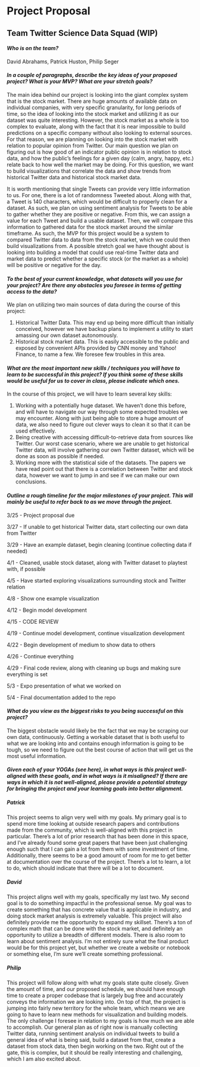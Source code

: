 # Project Proposal
## Team Twitter Science Data Squad (WIP)

#### *Who is on the team?*
David Abrahams, Patrick Huston, Philip Seger

#### *In a couple of paragraphs, describe the key ideas of your proposed project?  What is your MVP?  What are your stretch goals?*

The main idea behind our project is looking into the giant complex system that is the stock market. There are huge amounts of available data on individual companies, with very specific granularity, for long periods of time, so the idea of looking into the stock market and utilizing it as our dataset was quite interesting. However, the stock market as a whole is too complex to evaluate, along with the fact that it is near impossible to build predictions on a specific company without also looking to external sources. For that reason, we are planning on looking into the stock market with relation to popular opinion from Twitter. Our main question we plan on figuring out is how good of an indicator public opinion is in relation to stock data, and how the public’s feelings for a given day (calm, angry, happy, etc.) relate back to how well the market may be doing. For this question, we want to build visualizations that correlate the data and show trends from historical Twitter data and historical stock market data.

It is worth mentioning that single Tweets can provide very little information to us. For one, there is a lot of randomness Tweeted about. Along with that, a Tweet is 140 characters, which would be difficult to properly clean for a dataset. As such, we plan on using sentiment analysis for Tweets to be able to gather whether they are positive or negative. From this, we can assign a value for each Tweet and build a usable dataset. Then, we will compare this information to gathered data for the stock market around the similar timeframe. As such, the MVP for this project would be a system to compared Twitter data to data from the stock market, which we could then build visualizations from. A possible stretch goal we have thought about is looking into building a model that could use real-time Twitter data and market data to predict whether a specific stock (or the market as a whole) will be positive or negative for the day.

#### *To the best of your current knowledge, what datasets will you use for your project?  Are there any obstacles you foresee in terms of getting access to the data?*

We plan on utilizing two main sources of data during the course of this project:

1. Historical Twitter Data. This may end up being more difficult than initially conceived, however we have backup plans to implement a utility to start amassing our own dataset autonomously. 
2. Historical stock market data. This is easily accessible to the public and exposed by convenient APIs provided by CNN money and Yahoo! Finance, to name a few. We foresee few troubles in this area. 

#### *What are the most important new skills / techniques you will have to learn to be successful in this project?  If you think some of these skills would be useful for us to cover in class, please indicate which ones.*

In the course of this project, we will have to learn several key skills:

1. Working with a potentially huge dataset. We haven’t done this before, and will have to navigate our way through some expected troubles we may encounter. Along with just being able to store a huge amount of data, we also need to figure out clever ways to clean it so that it can be used effectively. 
2. Being creative with accessing difficult-to-retrieve data from sources like Twitter. Our worst case scenario, where we are unable to get historical Twitter data, will involve gathering our own Twitter dataset, which will be done as soon as possible if needed.
3. Working more with the statistical side of the datasets. The papers we have read point out that there is a correlation between Twitter and stock data, however we want to jump in and see if we can make our own conclusions.

#### *Outline a rough timeline for the major milestones of your project.  This will mainly be useful to refer back to as we move through the project.*

3/25 - Project proposal due

3/27 - If unable to get historical Twitter data, start collecting our own data from Twitter

3/29 - Have an example dataset, begin cleaning (continue collecting data if needed)

4/1 - Cleaned, usable stock dataset, along with Twitter dataset to playtest with, if possible

4/5 - Have started exploring visualizations surrounding stock and Twitter relation

4/8 - Show one example visualization

4/12 - Begin model development

4/15 - CODE REVIEW

4/19 - Continue model development, continue visualization development

4/22 - Begin development of medium to show data to others

4/26 - Continue everything

4/29 - Final code review, along with cleaning up bugs and making sure everything is set

5/3 - Expo presentation of what we worked on

5/4 - Final documentation added to the repo

#### *What do you view as the biggest risks to you being successful on this project?*

The biggest obstacle would likely be the fact that we may be scraping our own data, continuously. Getting a workable dataset that is both useful to what we are looking into and contains enough information is going to be tough, so we need to figure out the best course of action that will get us the most useful information.

#### *Given each of your YOGAs (see here), in what ways is this project well-aligned with these goals, and in what ways is it misaligned?  If there are ways in which it is not well-aligned, please provide a potential strategy for bringing the project and your learning goals into better alignment.*
##### Patrick

This project seems to align very well with my goals. My primary goal is to spend more time looking at outside research papers and contributions made from the community, which is well-aligned with this project in particular. There’s a lot of prior research that has been done in this space, and I’ve already found some great papers that have been just challenging enough such that I can gain a lot from them with some investment of time. Additionally, there seems to be a good amount of room for me to get better at documentation over the course of the project. There’s a lot to learn, a lot to do, which should indicate that there will be a lot to document. 

##### David

This project aligns well with my goals, specifically my last two. My second goal is to do something impactful in the professional sense. My goal was to create something that has concrete value that is applicable in industry, and doing stock market analysis is extremely valuable. This project will also definitely provide me the opportunity to expand my skillset. There’s a ton of complex math that can be done with the stock market, and definitely an opportunity to utilize a breadth of different models. There is also room to learn about sentiment analysis. I’m not entirely sure what the final product would be for this project yet, but whether we create a website or notebook or something else, I’m sure we’ll create something professional.

##### Philip

This project will follow along with what my goals state quite closely. Given the amount of time, and our proposed schedule, we should have enough time to create a proper codebase that is largely bug free and accurately conveys the information we are looking into. On top of that, the project is jumping into fairly new territory for the whole team, which means we are going to have to learn new methods for visualization and building models. The only challenge I foresee in relation to my goals is how much we are able to accomplish. Our general plan as of right now is manually collecting Twitter data, running sentiment analysis on individual tweets to build a general idea of what is being said, build a dataset from that, create a dataset from stock data, then begin working on the two. Right out of the gate, this is complex, but it should be really interesting and challenging, which I am also excited about. 
